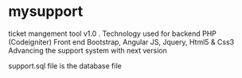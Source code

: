 # mysupport
ticket mangement tool v1.0 . Technology used for backend PHP (Codeigniter)  Front end Bootstrap, Angular JS, Jquery, Html5 &amp; Css3 Advancing the support system with next version


support.sql file is the database file


